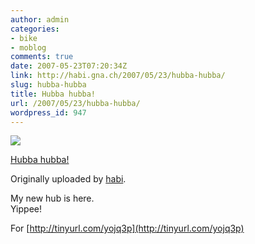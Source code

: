 ```yaml
---
author: admin
categories:
- bike
- moblog
comments: true
date: 2007-05-23T07:20:34Z
link: http://habi.gna.ch/2007/05/23/hubba-hubba/
slug: hubba-hubba
title: Hubba hubba!
url: /2007/05/23/hubba-hubba/
wordpress_id: 947
---
```


[![](http://farm1.static.flickr.com/208/510539438_18d1c0e859_m.jpg)](http://www.flickr.com/photos/habi/510539438/)
   

 
  [Hubba hubba!](http://www.flickr.com/photos/habi/510539438/)
    

  Originally uploaded by [habi](http://www.flickr.com/people/habi/).
 



My new hub is here.  
Yippee!  

For [http://tinyurl.com/yojq3p](http://tinyurl.com/yojq3p)
  

